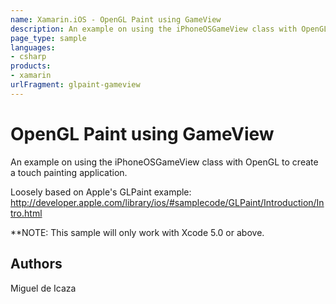 ```yaml
---
name: Xamarin.iOS - OpenGL Paint using GameView
description: An example on using the iPhoneOSGameView class with OpenGL to create a touch painting application. Loosely based on Apple's GLPaint example:...
page_type: sample
languages:
- csharp
products:
- xamarin
urlFragment: glpaint-gameview
---
```

# OpenGL Paint using GameView

An example on using the iPhoneOSGameView class with OpenGL
to create a touch painting application.

Loosely based on Apple's GLPaint example:
http://developer.apple.com/library/ios/#samplecode/GLPaint/Introduction/Intro.html

**NOTE: This sample will only work with Xcode 5.0 or above.


## Authors

Miguel de Icaza
